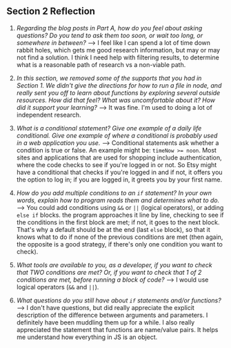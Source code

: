 ## Section 2 Reflection

1. *Regarding the blog posts in Part A, how do you feel about asking questions? Do you tend to ask them too soon, or wait 
too long, or somewhere in between?* --> I feel like I can 
spend a lot of time down rabbit holes, which gets me good research information, but may or may not find a solution. I think 
I need help with filtering results, to determine what is a reasonable path of research vs a non-viable path.

1. *In this section, we removed some of the supports that you had in Section 1. We didn't give the directions for how to 
run a file in node, and really sent you off to learn about functions by exploring several outside resources. How did that 
feel? What was uncomfortable about it? How did it support your learning?* --> It was fine. I'm used to doing a lot of 
independent research. 

1. *What is a conditional statement? Give one example of a daily life conditional. Give one example of where a conditional 
is probably used in a web application you use.* --> Conditional statements ask whether a condition is true or false. An 
example might be: `timeNow >= noon`. Most sites and applications that are used for shopping include authentication, where 
the code checks to see if you're logged in or not. So Etsy might have a conditional that checks if you're logged in and if not, 
it offers you the option to log in; if you are logged in, it greets you by your first name.

1. *How do you add multiple conditions to an `if` statement? In your own words, explain how to program reads them and 
determines what to do.* --> You could add conditions using `&&` or `||` (logical operators), or adding `else if` blocks. 
the program approaches it line by line, checking to see if the conditions in the first block are met; if not, it goes to the 
next block. That's why a default should be at the end (last `else` block), so that it knows what to do if none of the previous 
conditions are met (then again, the opposite is a good strategy, if there's only one condition you want to check).

1. *What tools are available to you, as a developer, if you want to check that TWO conditions are met? Or, if you want to 
check that 1 of 2 conditions are met, before running a block of code?* --> I would use logical operators (`&&` and `||`).

1. *What questions do you still have about `if` statements and/or functions?* --> I don't have questions, but did really 
appreciate the explicit description of the difference between arguments and parameters. I definitely have been muddling them 
up for a while. I also really appreciated the statement that functions are name/value pairs. It helps me understand how 
everything in JS is an object. 
